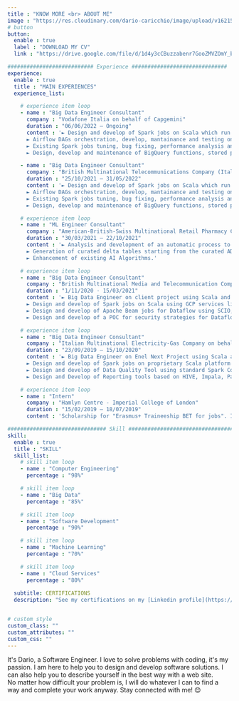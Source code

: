 ```yaml
---
title : "KNOW MORE <br> ABOUT ME"
image : "https://res.cloudinary.com/dario-caricchio/image/upload/v1621548143/backgrounds/portrait_dlnmps.jpg" # "images/backgrounds/portrait.jpg"
# button
button:
  enable : true
  label : "DOWNLOAD MY CV"
  link : "https://drive.google.com/file/d/1d4y3cCBuzzabenr7GooZMVZOmY_bXY7X/view?usp=sharing"

########################### Experience ##############################
experience:
  enable : true
  title : "MAIN EXPERIENCES"
  experience_list:

    # experience item loop
    - name : "Big Data Engineer Consultant"
      company : "Vodafone Italia on behalf of Capgemini"
      duration : "06/06/2022 – Ongoing"
      content : '► Design and develop of Spark jobs on Scala which run on GCP Dataproc clusters to process data on Google Storage for masking purposes.<br>
      ► Airflow DAGs orchestration, develop, mantainance and testing on Python with PySpark using GCP Composer, Dataproc and Google Storage for analytics reasons.<br>
      ► Existing Spark jobs tuning, bug fixing, performance analysis and improvements.<br>
      ► Design, develop and maintenance of BigQuery functions, stored procedures and tables using SQL and connecting with Airflow, Google Storage and Pyspark.'

    - name : "Big Data Engineer Consultant"
      company : "British Multinational Telecommunications Company (Italian division) on behalf of a Japanese Multinational IT Service and Consulting Company (Italian division)"
      duration : "25/10/2021 – 31/05/2022"
      content : '► Design and develop of Spark jobs on Scala which run on GCP Dataproc clusters to process data on Google Storage for masking purposes.<br>
      ► Airflow DAGs orchestration, develop, mantainance and testing on Python with PySpark using GCP Composer, Dataproc and Google Storage for analytics reasons.<br>
      ► Existing Spark jobs tuning, bug fixing, performance analysis and improvements.<br>
      ► Design, develop and maintenance of BigQuery functions, stored procedures and tables using SQL and connecting with Airflow, Google Storage and Pyspark.'

    # experience item loop
    - name : "ML Engineer Consultant"
      company : "American-British-Swiss Multinational Retail Pharmacy Company on behalf of an Italian Digital Solution Company"
      duration : "30/03/2021 – 22/10/2021"
      content : '► Analysis and development of an automatic process to detect Schema Inconsistencies and detect the existing of Duplicated Primary Keys using Python, PySpark and more in general Azure tecnologies; both Databricks Workspace and local environment using databrick-connect and databricks-cli have been used.<br>
      ► Generation of curated delta tables starting from the curated ADLS storage account; the curated delta tables are equivalent to the curated tables found on Synapse (ADW).<br>
      ► Enhancement of existing AI Algorithms.'

    # experience item loop
    - name : "Big Data Engineer Consultant"
      company : "British Multinational Media and Telecommunication Company (German and Austrian division) on behalf of a Japanese Multinational IT Service and Consulting Company (Italian division)"
      duration : "1/11/2020 - 15/03/2021"
      content : '► Big Data Engineer on client project using Scala and Java programming languages and Google Cloud Platform.<br>
      ► Design and develop of Spark jobs on Scala using GCP services like Google Cloud Storage, Pub/Sub, Google DLP and many more.<br>
      ► Design and develop of Apache Beam jobs for Dataflow using SCIO, a Beam Scala framework, for both batch and streaming contexts using GCS and Kafka technologies into the ingestion layer.<br>
      ► Design and develop of a POC for security strategies for Dataflow jobs using Google KMS, DLP and Google Tink crypto library.'

    # experience item loop
    - name : "Big Data Engineer Consultant"
      company : "Italian Multinational Electricity-Gas Company on behalf of a French Multinational IT Service and Consulting Company"
      duration : "23/09/2019 – 15/10/2020"
      content : '► Big Data Engineer on Enel Next Project using Scala and Java programming languages, Hadoop Cloudera Distribution.<br>
      ► Design and develop of Spark jobs on proprietary Scala platform built on top of Spark core.<br>
      ► Design and develop of Data Quality Tool using standard Spark Core API (spark 2.4.5 and Scala 2.11.12).<br>
      ► Design and Develop of Reporting tools based on HIVE, Impala, Parquet/ORC/Avro files on S3 and HDFS for dataset materialization, Data Visualization and CSV/Excel file export.'

    # experience item loop
    - name : "Intern"
      company : "Hamlyn Centre - Imperial College of London"
      duration : "15/02/2019 – 18/07/2019"
      content : 'Scholarship for "Erasmus+ Traineeship BET for jobs". I developed a compression algorithm discussed in literature for an ECG sensor using C language. Furthermore, I worked on "abnormal gait detection" using Python language libraries combined with machine learning algorithms and methods for pre-processing, feature extraction, dataset creation, data visualization, discrete wavelet transformation and classification.'

############################### Skill #################################
skill:
  enable : true
  title : "SKILL"
  skill_list:
    # skill item loop
    - name : "Computer Engineering"
      percentage : "98%"

    # skill item loop
    - name : "Big Data"
      percentage : "85%"

    # skill item loop
    - name : "Software Development"
      percentage : "90%"

    # skill item loop
    - name : "Machine Learning"
      percentage : "70%"

    # skill item loop
    - name : "Cloud Services"
      percentage : "80%"
  
  subtitle: CERTIFICATIONS
  description: "See my certifications on my [Linkedin profile](https://www.linkedin.com/in/dariocaricchio/details/certifications/)."


# custom style
custom_class: ""
custom_attributes: ""
custom_css: ""
---
```


It's Dario, a Software Engineer. I love to solve problems with coding, it's my passion. I am here to help you to design and develop software solutions. I can also help you to describe yourself in the best way with a web site.<br>No matter how difficult your problem is, I will do whatever I can to find a way and complete your work anyway. Stay connected with me! 😊